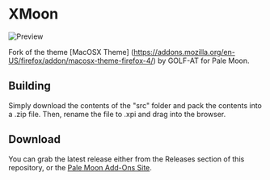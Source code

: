 # XMoon
![Preview](http://i64.tinypic.com/23ucyt3.png)

Fork of the theme [MacOSX Theme] (https://addons.mozilla.org/en-US/firefox/addon/macosx-theme-firefox-4/) by GOLF-AT for Pale Moon.

## Building
Simply download the contents of the "src" folder  and pack the contents into a .zip file. Then, rename the file to .xpi and drag into the browser.

## Download
You can grab the latest release either from the Releases section of this repository, or the [Pale Moon Add-Ons Site](https://addons.palemoon.org/themes/complete/xmoon/).
